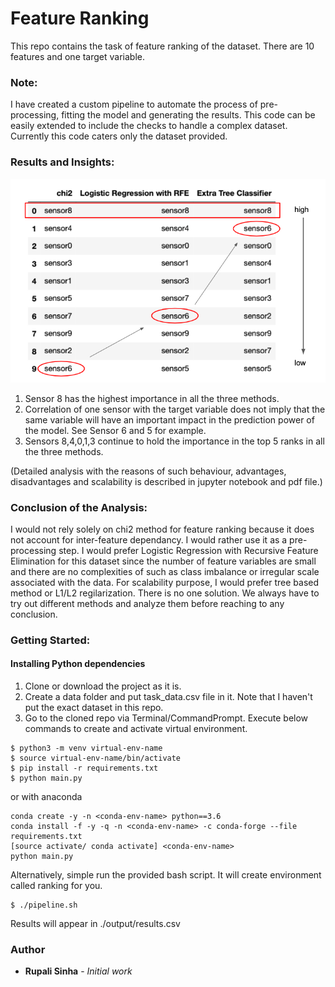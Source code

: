 # Feature Ranking

This repo contains the task of feature ranking of the dataset. There are 10 features and one target variable.


### Note:
I have created a custom pipeline to automate the process of pre-processing, fitting the model and generating the results. This code can be easily extended to include the checks to handle a complex dataset. Currently this code caters only the dataset provided.


### Results and Insights:

![results](img/results.png)

1. Sensor 8 has the highest importance in all the three methods.
2. Correlation of one sensor with the target variable does not imply that the same variable will have an important impact in the prediction power of the model. See Sensor 6 and 5 for example.
3. Sensors 8,4,0,1,3 continue to hold the importance in the top 5 ranks in all the three methods.

(Detailed analysis with the reasons of such behaviour, advantages, disadvantages and scalability is described in jupyter notebook and pdf file.)


### Conclusion of the Analysis:
I would not rely solely on chi2 method for feature ranking because it does not account for inter-feature dependancy. I would rather use it as a pre-processing step. I would prefer Logistic Regression with Recursive Feature Elimination for this dataset since the number of feature variables are small and there are no complexities of such as class imbalance or irregular scale associated with the data. For scalability purpose, I would prefer tree based method or L1/L2 regilarization.
There is no one solution. We always have to try out different methods and analyze them before reaching to any conclusion.


### Getting Started:
#### Installing Python dependencies
1. Clone or download the project as it is.
2. Create a data folder and put task_data.csv file in it. Note that I haven't put the exact dataset in this repo.
3. Go to the cloned repo via Terminal/CommandPrompt. Execute below commands to create and activate virtual environment.
```
$ python3 -m venv virtual-env-name
$ source virtual-env-name/bin/activate
$ pip install -r requirements.txt
$ python main.py
```
or with anaconda
```
conda create -y -n <conda-env-name> python==3.6
conda install -f -y -q -n <conda-env-name> -c conda-forge --file requirements.txt
[source activate/ conda activate] <conda-env-name>
python main.py
```
Alternatively, simple run the provided bash script. It will create environment called ranking for you.
```
$ ./pipeline.sh
```

Results will appear in ./output/results.csv


### Author
* **Rupali Sinha** - *Initial work*
